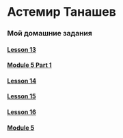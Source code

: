 

# Астемир Танашев
### Мой домашние задания
#### [Lesson 13](Axetike.github.io/lessen-13/app/ "Фигня на котору я потратил час")
#### [Module 5 Part 1](Axetike.github.io/lesson-14/app/ "Шапачка")
#### [Lesson 14](Axetike.github.io/Lesson_14/ "Подключение шрифтов")
#### [Lesson 15](https://axetike.github.io/Axetike.github.io/lesson-15/app/ "Псевдоклассы")
#### [Lesson 16](https://axetike.github.io/Axetike.github.io/lesson-16/app/ "Слаидер")
#### [Module 5](Axetike.github.io/Project/app/ "оп")


